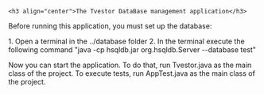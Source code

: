	<h3 align="center">The Tvestor DataBase management application</h3>

<p> Before running this application, you must set up the database: </p>
1. Open a terminal in the ../database folder
2. In the terminal execute the following command "java -cp hsqldb.jar org.hsqldb.Server --database test"

Now you can start the application. To do that, run Tvestor.java as the main class of the project.
To execute tests, run AppTest.java as the main class of the project.
